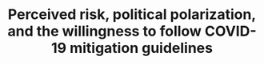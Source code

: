 ---
title: "Perceived risk, political polarization, and the willingness to follow COVID-19 mitigation guidelines"
collection: research
category: publications
permalink: /research/ssm_covid
#excerpt: 'This paper is about the number 3. The number 4 is left for future work.'
#date: 2015-10-01
venue: 'Social Science &amp; Medicine'
#slidesurl: 'http://academicpages.github.io/files/slides3.pdf'
paperurl: 'https://www.sciencedirect.com/science/article/pii/S0277953622003975'
citation: 'Block Jr., Ray, Michael Burnham, Kayla Kahn, Rachel Peng, Jeremy Seeman, and Christopher Seto. 2022. Perceived risk, political polarization, and the willingness to follow COVID-19 mitigation guidelines. <i>Social Science &amp; Medicine</i>. 305.'
---
